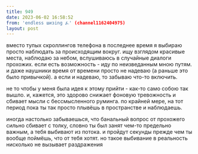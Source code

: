 ```yaml
---
title: 949
date: 2023-06-02 16:58:52
from: 'endless шизing ⍼' (channel1162404975)
layout: post
---
```


вместо тупых скроллингов телефона в последнее время я выбираю просто наблюдать за происходящим вокруг. ищу взглядом красивые места, наблюдаю за небом, вслушиваюсь в случайные диалоги прохожих. если есть возможность - иду по неизведанным мною путям.
и даже наушники время от времени просто не надеваю (а раньше это было привычкой). а если и надеваю, то забываю что-то включить.

не то чтобы у меня была идея к этому прийти - как-то само собою так вышло. и, кажется, это здорово снижает фоновую тревожность и сбивает мысли с бессмысленного руминга. по крайней мере, на тот период пока ты так просто плывёшь в пространстве и наблюдаешь.

иногда настолько забываешься, что банальный вопрос от прохожего сильно сбивает с толку, словно ты был занят чем-то предельно важным, а тебя выбивают из потока. и пройдут секунды прежде чем ты вообще поймёшь, что от тебя хотят. но такое выбивание в реальность нисколько не вызывает раздражения

